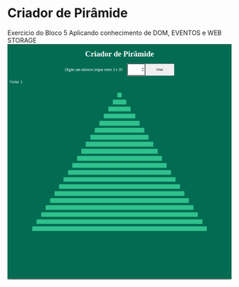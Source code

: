 # Criador de Pirâmide
Exercicio do Bloco 5
Aplicando conhecimento de DOM, EVENTOS e WEB STORAGE
<img src="https://raw.githubusercontent.com/edersonlucas/criador-de-piramide/main/Piramide.png" alt="">
